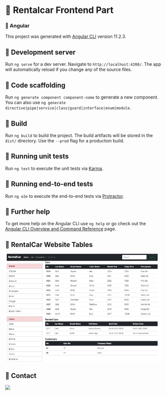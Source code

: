 #  :key:  Rentalcar Frontend Part

### :star2: Angular
This project was generated with [Angular CLI](https://github.com/angular/angular-cli) version 11.2.3.

## :star2: Development server

Run `ng serve` for a dev server. Navigate to `http://localhost:4200/`. The app will automatically reload if you change any of the source files.

## :star2: Code scaffolding

Run `ng generate component component-name` to generate a new component. You can also use `ng generate directive|pipe|service|class|guard|interface|enum|module`.

## :star2: Build 

Run `ng build` to build the project. The build artifacts will be stored in the `dist/` directory. Use the `--prod` flag for a production build.

## :star2: Running unit tests

Run `ng test` to execute the unit tests via [Karma](https://karma-runner.github.io).

## :star2: Running end-to-end tests

Run `ng e2e` to execute the end-to-end tests via [Protractor](http://www.protractortest.org/).

## :star2: Further help

To get more help on the Angular CLI use `ng help` or go check out the [Angular CLI Overview and Command Reference](https://angular.io/cli) page.

## :star2: RentalCar Website Tables

![alt text](https://github.com/SafiyeMermer/FrontendRentalcar/blob/master/images/4.JPG)

## :star2: Contact
<a  href="https://www.linkedin.com/in/safiye-mermer-433860188?lipi=urn%3Ali%3Apage%3Ad_flagship3_profile_view_base_contact_details%3BHeHWRXPwQgiqvnZGqIYUAQ%3D%3D"><img width="80" src="https://image.flaticon.com/icons/png/512/174/174857.png"></a>
